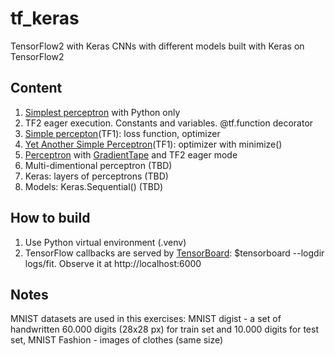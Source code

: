 # tf_keras
TensorFlow2 with Keras
CNNs with different models built with Keras on TensorFlow2

## Content
1. [Simplest perceptron](https://github.com/olegkleiman/tf_keras/blob/master/perceptron_visual_classification.py) with Python only
2. TF2 eager execution. Constants and variables. @tf.function decorator
3. [Simple percepton](https://github.com/olegkleiman/tf_keras/blob/master/perceptron_v1.py)(TF1): loss function, optimizer
4. [Yet Another Simple Perceptron](https://github.com/olegkleiman/tf_keras/blob/master/perceptron_v2.py)(TF1): optimizer with minimize()
5. [Perceptron](https://github.com/olegkleiman/tf_keras/blob/master/perceptron_v3.py) with [GradientTape](https://www.tensorflow.org/api_docs/python/tf/GradientTape) and TF2 eager mode
6. Multi-dimentional perceptron (TBD)
7. Keras: layers of perceptrons (TBD)
8. Models: Keras.Sequential() (TBD)

## How to build
1. Use Python virtual environment (.venv) 
2. TensorFlow callbacks are served by [TensorBoard](https://www.tensorflow.org/tensorboard/get_started): $tensorboard --logdir logs/fit. Observe it at http://localhost:6000

## Notes
MNIST datasets are used in this exercises: MNIST digist - a set of handwritten 60.000 digits (28x28 px) for train set and 10.000 digits for test set, MNIST Fashion - images of clothes (same size)